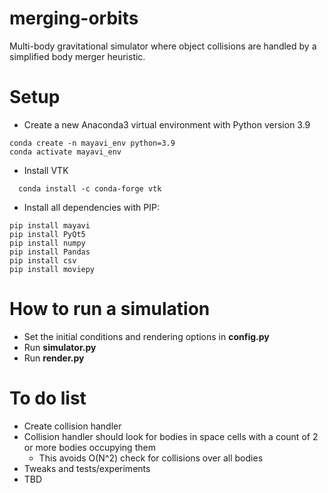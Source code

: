 # merging-orbits
Multi-body gravitational simulator where object collisions are handled by a simplified body merger heuristic.

# Setup
- Create a new Anaconda3 virtual environment with Python version 3.9

```
conda create -n mayavi_env python=3.9
conda activate mayavi_env
```
- Install VTK
```
  conda install -c conda-forge vtk
```
- Install all dependencies with PIP:
```
pip install mayavi
pip install PyQt5
pip install numpy
pip install Pandas
pip install csv
pip install moviepy
```

# How to run a simulation
- Set the initial conditions and rendering options in **config.py**
- Run **simulator.py**
- Run **render.py**

# To do list
- Create collision handler
- Collision handler should look for bodies in space cells with a count of 2 or more bodies occupying them
    - This avoids O(N^2) check for collisions over all bodies
- Tweaks and tests/experiments
- TBD
